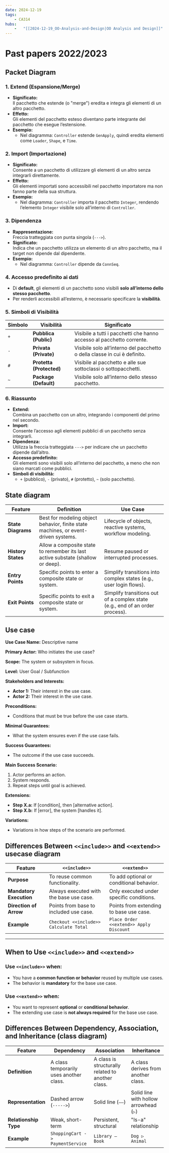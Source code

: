 ```yaml
---
date: 2024-12-19 
tags: 
    - CA314
hubs: 
    -   "[[2024-12-19_OO-Analysis-and-Design|OO Analysis and Design]]"
---
```


# Past papers 2022/2023

## Packet Diagram

### 1. **Extend (Espansione/Merge)**
- **Significato:**  
  Il pacchetto che estende (o "merge") eredita e integra gli elementi di un altro pacchetto.
- **Effetto:**  
  Gli elementi del pacchetto esteso diventano parte integrante del pacchetto che esegue l’estensione.
- **Esempio:**  
  - Nel diagramma: `Controller` estende `GenApply`, quindi eredita elementi come `Loader`, `Shape`, e `Time`.


### 2. **Import (Importazione)**
- **Significato:**  
  Consente a un pacchetto di utilizzare gli elementi di un altro senza integrarli direttamente.
- **Effetto:**  
  Gli elementi importati sono accessibili nel pacchetto importatore ma non fanno parte della sua struttura.
- **Esempio:**  
  - Nel diagramma: `Controller` importa il pacchetto `Integer`, rendendo l’elemento `Integer` visibile solo all’interno di `Controller`.


### 3. **Dipendenza**
- **Rappresentazione:**  
  Freccia tratteggiata con punta singola (`--->`).
- **Significato:**  
  Indica che un pacchetto utilizza un elemento di un altro pacchetto, ma il target non dipende dal dipendente.
- **Esempio:**  
  - Nel diagramma: `Controller` dipende da `ConnSeq`.


### 4. **Accesso predefinito ai dati**
- Di **default**, gli elementi di un pacchetto sono visibili **solo all’interno dello stesso pacchetto**.
- Per renderli accessibili all’esterno, è necessario specificare la **visibilità**.


### 5. **Simboli di Visibilità**
| **Simbolo** | **Visibilità**          | **Significato**                                                                                   |
|-------------|-------------------------|---------------------------------------------------------------------------------------------------|
| `+`         | **Pubblica (Public)**  | Visibile a tutti i pacchetti che hanno accesso al pacchetto corrente.                            |
| `-`         | **Privata (Private)**  | Visibile solo all’interno del pacchetto o della classe in cui è definito.                        |
| `#`         | **Protetta (Protected)** | Visibile al pacchetto e alle sue sottoclassi o sottopacchetti.                                   |
| `~`         | **Package (Default)**   | Visibile solo all’interno dello stesso pacchetto.                                                |


### 6. **Riassunto**
- **Extend:**  
  Combina un pacchetto con un altro, integrando i componenti del primo nel secondo.
- **Import:**  
  Consente l’accesso agli elementi pubblici di un pacchetto senza integrarli.
- **Dipendenza:**  
  Utilizza la freccia tratteggiata `--->` per indicare che un pacchetto dipende dall’altro.
- **Accesso predefinito:**  
  Gli elementi sono visibili solo all’interno del pacchetto, a meno che non siano marcati come pubblici.
- **Simboli di visibilità:**  
  - `+` (pubblico), `-` (privato), `#` (protetto), `~` (solo pacchetto).


## State diagram

| **Feature**       | **Definition**                                                                                         | **Use Case**                                                                                  |
|--------------------|-------------------------------------------------------------------------------------------------------|----------------------------------------------------------------------------------------------|
| **State Diagrams** | Best for modeling object behavior, finite state machines, or event-driven systems.                    | Lifecycle of objects, reactive systems, workflow modeling.                                   |
| **History States** | Allow a composite state to remember its last active substate (shallow or deep).                       | Resume paused or interrupted processes.                                                      |
| **Entry Points**   | Specific points to enter a composite state or system.                                                 | Simplify transitions into complex states (e.g., user login flows).                           |
| **Exit Points**    | Specific points to exit a composite state or system.                                                  | Simplify transitions out of a complex state (e.g., end of an order process).                 |

## Use case

**Use Case Name:** Descriptive name

**Primary Actor:** Who initiates the use case?

**Scope:** The system or subsystem in focus.

**Level:** User Goal / Subfunction

**Stakeholders and Interests:**
- **Actor 1:** Their interest in the use case.
- **Actor 2:** Their interest in the use case.

**Preconditions:**
- Conditions that must be true before the use case starts.

**Minimal Guarantees:**
- What the system ensures even if the use case fails.

**Success Guarantees:**
- The outcome if the use case succeeds.

**Main Success Scenario:**
1. Actor performs an action.
2. System responds.
3. Repeat steps until goal is achieved.

**Extensions:**
- **Step X.a:** If [condition], then [alternative action].
- **Step X.b:** If [error], the system [handles it].

**Variations:**
- Variations in how steps of the scenario are performed.

## Differences Between `<<include>>` and `<<extend>>` usecase diagram

| **Feature**           | **`<<include>>`**                           | **`<<extend>>`**                              |
|------------------------|---------------------------------------------|-----------------------------------------------|
| **Purpose**            | To reuse common functionality.             | To add optional or conditional behavior.      |
| **Mandatory Execution**| Always executed with the base use case.    | Only executed under specific conditions.      |
| **Direction of Arrow** | Points from base to included use case.      | Points from extending to base use case.       |
| **Example**            | `Checkout <<include>> Calculate Total`     | `Place Order <<extend>> Apply Discount`       |

---

## When to Use `<<include>>` and `<<extend>>`

### **Use `<<include>>` when:**
- You have a **common function or behavior** reused by multiple use cases.
- The behavior is **mandatory** for the base use case.

### **Use `<<extend>>` when:**
- You want to represent **optional** or **conditional behavior**.
- The extending use case is **not always required** for the base use case.


## Differences Between Dependency, Association, and Inheritance (class diagram)

| **Feature**         | **Dependency**                          | **Association**                      | **Inheritance**                  |
|----------------------|------------------------------------------|---------------------------------------|-----------------------------------|
| **Definition**       | A class temporarily uses another class. | A class is structurally related to another class. | A class derives from another class. |
| **Representation**   | Dashed arrow (`----->`)                | Solid line (`——`)                    | Solid line with hollow arrowhead (`▷`) |
| **Relationship Type**| Weak, short-term                        | Persistent, structural               | "Is-a" relationship               |
| **Example**          | `ShoppingCart -> PaymentService`        | `Library — Book`                     | `Dog ▷ Animal`                    |

